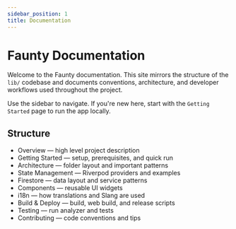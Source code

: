 ```yaml
---
sidebar_position: 1
title: Documentation
---
```


# Faunty Documentation

Welcome to the Faunty documentation. This site mirrors the structure of the `lib/` codebase and documents conventions, architecture, and developer workflows used throughout the project.

Use the sidebar to navigate. If you're new here, start with the `Getting Started` page to run the app locally.

## Structure

- Overview — high level project description
- Getting Started — setup, prerequisites, and quick run
- Architecture — folder layout and important patterns
- State Management — Riverpod providers and examples
- Firestore — data layout and service patterns
- Components — reusable UI widgets
- i18n — how translations and Slang are used
- Build & Deploy — build, web build, and release scripts
- Testing — run analyzer and tests
- Contributing — code conventions and tips
